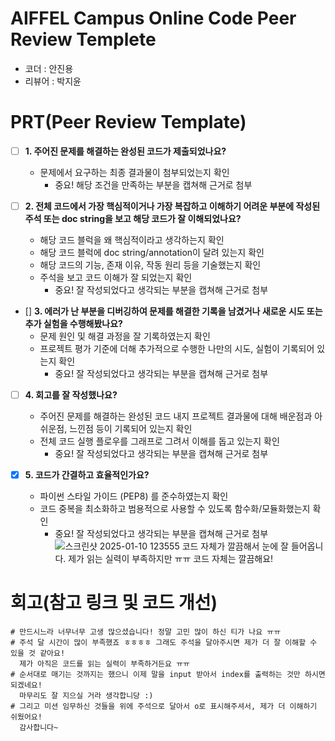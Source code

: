 # AIFFEL Campus Online Code Peer Review Templete
- 코더 : 안진용
- 리뷰어 : 박지윤


# PRT(Peer Review Template)
- [ ]  **1. 주어진 문제를 해결하는 완성된 코드가 제출되었나요?**
    - 문제에서 요구하는 최종 결과물이 첨부되었는지 확인
        - 중요! 해당 조건을 만족하는 부분을 캡쳐해 근거로 첨부
    
- [ ]  **2. 전체 코드에서 가장 핵심적이거나 가장 복잡하고 이해하기 어려운 부분에 작성된 
주석 또는 doc string을 보고 해당 코드가 잘 이해되었나요?**
    - 해당 코드 블럭을 왜 핵심적이라고 생각하는지 확인
    - 해당 코드 블럭에 doc string/annotation이 달려 있는지 확인
    - 해당 코드의 기능, 존재 이유, 작동 원리 등을 기술했는지 확인
    - 주석을 보고 코드 이해가 잘 되었는지 확인
        - 중요! 잘 작성되었다고 생각되는 부분을 캡쳐해 근거로 첨부
        
- []  **3. 에러가 난 부분을 디버깅하여 문제를 해결한 기록을 남겼거나
새로운 시도 또는 추가 실험을 수행해봤나요?**
    - 문제 원인 및 해결 과정을 잘 기록하였는지 확인
    - 프로젝트 평가 기준에 더해 추가적으로 수행한 나만의 시도, 
    실험이 기록되어 있는지 확인
        - 중요! 잘 작성되었다고 생각되는 부분을 캡쳐해 근거로 첨부
        
- [ ]  **4. 회고를 잘 작성했나요?**
    - 주어진 문제를 해결하는 완성된 코드 내지 프로젝트 결과물에 대해
    배운점과 아쉬운점, 느낀점 등이 기록되어 있는지 확인
    - 전체 코드 실행 플로우를 그래프로 그려서 이해를 돕고 있는지 확인
        - 중요! 잘 작성되었다고 생각되는 부분을 캡쳐해 근거로 첨부
        
- [x]  **5. 코드가 간결하고 효율적인가요?**
    - 파이썬 스타일 가이드 (PEP8) 를 준수하였는지 확인
    - 코드 중복을 최소화하고 범용적으로 사용할 수 있도록 함수화/모듈화했는지 확인
        - 중요! 잘 작성되었다고 생각되는 부분을 캡쳐해 근거로 첨부
![스크린샷 2025-01-10 123555](https://github.com/user-attachments/assets/96b19967-f0a1-4ce4-abb3-3a75d11d9bd7)
코드 자체가 깔끔해서 눈에 잘 들어옵니다. 제가 읽는 실력이 부족하지만 ㅠㅠ 코드 자체는 깔끔해요! 

# 회고(참고 링크 및 코드 개선)
```
# 만드시느라 너무너무 고생 많으셨습니다! 정말 고민 많이 하신 티가 나요 ㅠㅠ 
# 주석 달 시간이 많이 부족했죠 ㅎㅎㅎㅎ 그래도 주석을 달아주시면 제가 더 잘 이해할 수 있을 것 같아요!
  제가 아직은 코드를 읽는 실력이 부족하거든요 ㅠㅠ 
# 순서대로 매기는 것까지는 했으니 이제 말을 input 받아서 index를 출력하는 것만 하시면 되겠네요!
  마무리도 잘 지으실 거라 생각합니당 :)
# 그리고 미션 임무하신 것들을 위에 주석으로 달아서 o로 표시해주셔서, 제가 더 이해하기 쉬웠어요!
  감사합니다~ 
```
